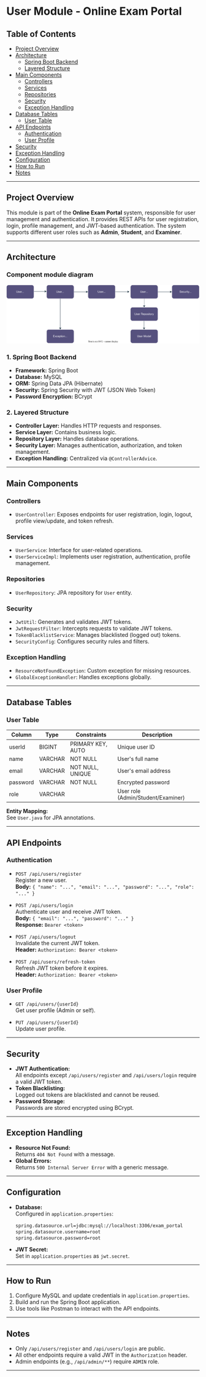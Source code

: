 # User Module - Online Exam Portal

## Table of Contents

- [Project Overview](#project-overview)
- [Architecture](#architecture)
  - [Spring Boot Backend](#1-spring-boot-backend)
  - [Layered Structure](#2-layered-structure)
- [Main Components](#main-components)
  - [Controllers](#controllers)
  - [Services](#services)
  - [Repositories](#repositories)
  - [Security](#security)
  - [Exception Handling](#exception-handling)
- [Database Tables](#database-tables)
  - [User Table](#user-table)
- [API Endpoints](#api-endpoints)
  - [Authentication](#authentication)
  - [User Profile](#user-profile)
- [Security](#security-1)
- [Exception Handling](#exception-handling-1)
- [Configuration](#configuration)
- [How to Run](#how-to-run)
- [Notes](#notes)

---

## Project Overview

This module is part of the **Online Exam Portal** system, responsible for user management and authentication. It provides REST APIs for user registration, login, profile management, and JWT-based authentication. The system supports different user roles such as **Admin**, **Student**, and **Examiner**.

---

## Architecture

### Component module diagram

![Component Diagram](images/user_component.drawio.svg)

### 1. **Spring Boot Backend**
- **Framework:** Spring Boot
- **Database:** MySQL
- **ORM:** Spring Data JPA (Hibernate)
- **Security:** Spring Security with JWT (JSON Web Token)
- **Password Encryption:** BCrypt

### 2. **Layered Structure**
- **Controller Layer:** Handles HTTP requests and responses.
- **Service Layer:** Contains business logic.
- **Repository Layer:** Handles database operations.
- **Security Layer:** Manages authentication, authorization, and token management.
- **Exception Handling:** Centralized via `@ControllerAdvice`.

---

## Main Components

### **Controllers**
- `UserController`: Exposes endpoints for user registration, login, logout, profile view/update, and token refresh.

### **Services**
- `UserService`: Interface for user-related operations.
- `UserServiceImpl`: Implements user registration, authentication, profile management.

### **Repositories**
- `UserRepository`: JPA repository for `User` entity.

### **Security**
- `JwtUtil`: Generates and validates JWT tokens.
- `JwtRequestFilter`: Intercepts requests to validate JWT tokens.
- `TokenBlacklistService`: Manages blacklisted (logged out) tokens.
- `SecurityConfig`: Configures security rules and filters.

### **Exception Handling**
- `ResourceNotFoundException`: Custom exception for missing resources.
- `GlobalExceptionHandler`: Handles exceptions globally.

---

## Database Tables

### **User Table**

| Column   | Type         | Constraints         | Description                |
|----------|--------------|---------------------|----------------------------|
| userId   | BIGINT       | PRIMARY KEY, AUTO   | Unique user ID             |
| name     | VARCHAR      | NOT NULL            | User's full name           |
| email    | VARCHAR      | NOT NULL, UNIQUE    | User's email address       |
| password | VARCHAR      | NOT NULL            | Encrypted password         |
| role     | VARCHAR      |                     | User role (Admin/Student/Examiner) |

**Entity Mapping:**  
See `User.java` for JPA annotations.

---

## API Endpoints

### **Authentication**
- `POST /api/users/register`  
  Register a new user.  
  **Body:** `{ "name": "...", "email": "...", "password": "...", "role": "..." }`

- `POST /api/users/login`  
  Authenticate user and receive JWT token.  
  **Body:** `{ "email": "...", "password": "..." }`  
  **Response:** `Bearer <token>`

- `POST /api/users/logout`  
  Invalidate the current JWT token.  
  **Header:** `Authorization: Bearer <token>`

- `POST /api/users/refresh-token`  
  Refresh JWT token before it expires.  
  **Header:** `Authorization: Bearer <token>`

### **User Profile**
- `GET /api/users/{userId}`  
  Get user profile (Admin or self).

- `PUT /api/users/{userId}`  
  Update user profile.

---

## Security

- **JWT Authentication:**  
  All endpoints except `/api/users/register` and `/api/users/login` require a valid JWT token.
- **Token Blacklisting:**  
  Logged out tokens are blacklisted and cannot be reused.
- **Password Storage:**  
  Passwords are stored encrypted using BCrypt.

---

## Exception Handling

- **Resource Not Found:**  
  Returns `404 Not Found` with a message.
- **Global Errors:**  
  Returns `500 Internal Server Error` with a generic message.

---

## Configuration

- **Database:**  
  Configured in `application.properties`:
  ```
  spring.datasource.url=jdbc:mysql://localhost:3306/exam_portal
  spring.datasource.username=root
  spring.datasource.password=root
  ```

- **JWT Secret:**  
  Set in `application.properties` as `jwt.secret`.

---

## How to Run

1. Configure MySQL and update credentials in `application.properties`.
2. Build and run the Spring Boot application.
3. Use tools like Postman to interact with the API endpoints.

---

## Notes

- Only `/api/users/register` and `/api/users/login` are public.
- All other endpoints require a valid JWT in the `Authorization` header.
- Admin endpoints (e.g., `/api/admin/**`) require `ADMIN` role.

---